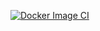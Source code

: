 [![Docker Image CI](https://github.com/AlexInABox/zeitvertreib-discord/actions/workflows/docker-image.yml/badge.svg)](https://github.com/AlexInABox/zeitvertreib-discord/actions/workflows/docker-image.yml)
